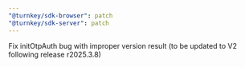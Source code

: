 ```yaml
---
"@turnkey/sdk-browser": patch
"@turnkey/sdk-server": patch
---
```


Fix initOtpAuth bug with improper version result (to be updated to V2 following release r2025.3.8)
